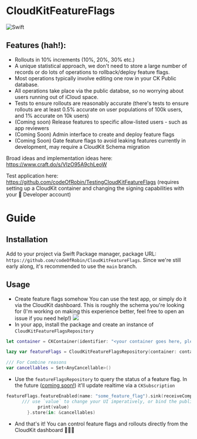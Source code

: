 # CloudKitFeatureFlags

![Swift](https://github.com/codeOfRobin/CloudKitFeatureFlags/workflows/Swift/badge.svg?branch=main)

## Features (hah!):

- Rollouts in 10% increments (10%, 20%, 30% etc.)
- A unique statistical approach, we don't need to store a large number of records or do lots of operations to rollback/deploy feature flags.
- Most operations typically involve editing one row in your CK Public database.
- All operations take place via the public databse, so no worrying about users running out of iCloud space.
- Tests to ensure rollouts are reasonably accurate (there's tests to ensure rollouts are at least 0.5% accurate on user populations of 100k users, and 1% accurate on 10k users)
- (Coming soon) Release features to specific allow-listed users - such as app reviewers
- (Coming Soon) Admin interface to create and deploy feature flags
- (Coming Soon) Gate feature flags to avoid leaking features currently in development, may require a CloudKit Schema migration

Broad ideas and implementation ideas here: https://www.craft.do/s/VIzO95A9chLeoW

Test application here: https://github.com/codeOfRobin/TestingCloudKitFeatureFlags (requires setting up a CloudKit container and changing the signing capabilities with your  Developer account)

# Guide

## Installation

Add to your project via Swift Package manager, package URL: `https://github.com/codeOfRobin/CloudKitFeatureFlags`. Since we're still early along, it's recommended to use the `main` branch.

## Usage

- Create feature flags somehow You can use the test app, or simply do it via the CloudKit dashboard. This is roughly the schema you're looking for (I'm working on making this experience better, feel free to open an issue if you need help!) ![](https://i.imgur.com/Zj6MmGR.png)
- In your app, install the package and create an instance of `CloudKitFeatureFlagsRepository`

```swift
let container = CKContainer(identifier: "<your container goes here, please make sure it's correctly set up in the "Signing & Capabilities section in Xcode>")

lazy var featureFlags = CloudKitFeatureFlagsRepository(container: container)

/// For Combine reasons
var cancellables = Set<AnyCancellable>()
```

- Use the `featureFlagsRepository` to query the status of a feature flag. In the future ([coming soon!](https://github.com/codeOfRobin/CloudKitFeatureFlags/issues/1)) it'll update realtime via a `CKSubscription`

```swift
featureFlags.featureEnabled(name: "some_feature_flag").sink(receiveCompletion: { (_) in }) { (value) in
      /// use `value` to change your UI imperatively, or bind the publisher directly!
			print(value)
		}.store(in: &cancellables)
```

- And that's it! You can control feature flags and rollouts directly from the CloudKit dashboard 🎉🎉🎉

